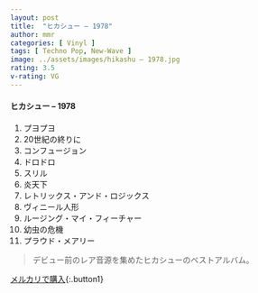 ```yaml
---
layout: post
title:  "ヒカシュー – 1978"
author: mmr
categories: [ Vinyl ]
tags: [ Techno Pop, New-Wave ]
image: ../assets/images/hikashu – 1978.jpg
rating: 3.5
v-rating: VG
---
```


#### ヒカシュー – 1978

1. プヨプヨ
2. 20世紀の終りに
3. コンフュージョン
4. ドロドロ
5. スリル
6. 炎天下
7. レトリックス・アンド・ロジックス
8. ヴィニール人形
9. ルージング・マイ・フィーチャー
10. 幼虫の危機
11. プラウド・メアリー

> デビュー前のレア音源を集めたヒカシューのベストアルバム。

[メルカリで購入](https://jp.mercari.com/item/m74857921785){:.button1}
